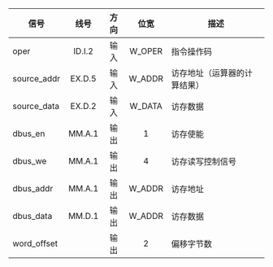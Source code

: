 | 信号        |  线号  | 方向 |  位宽  | 描述                         |
| ----------- | :----: | :--: | :----: | ---------------------------- |
| oper        | ID.I.2 | 输入 | W_OPER | 指令操作码                   |
| source_addr | EX.D.5 | 输入 | W_ADDR | 访存地址（运算器的计算结果） |
| source_data | EX.D.2 | 输入 | W_DATA | 访存数据                     |
| dbus_en     | MM.A.1 | 输出 |   1    | 访存使能                     |
| dbus_we     | MM.A.1 | 输出 |   4    | 访存读写控制信号             |
| dbus_addr   | MM.A.1 | 输出 | W_ADDR | 访存地址                     |
| dbus_data   | MM.D.1 | 输出 | W_ADDR | 访存数据                     |
| word_offset |        | 输出 |   2    | 偏移字节数                   |

